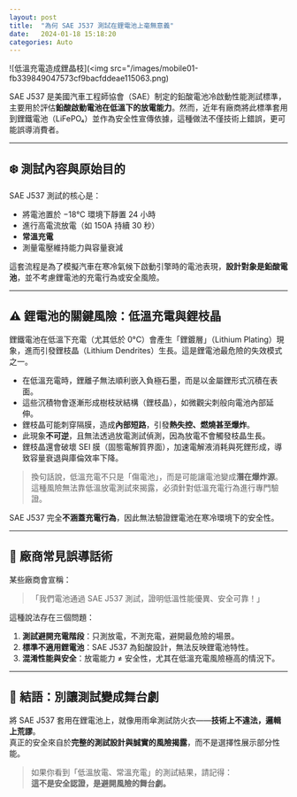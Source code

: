 ```yaml
---
layout: post
title:  "為何 SAE J537 測試在鋰電池上毫無意義"
date:   2024-01-18 15:18:20
categories: Auto
---
```


![低溫充電造成鋰晶枝](<img src="/images/mobile01-fb339849047573cf9bacfddeae115063.png)

SAE J537 是美國汽車工程師協會（SAE）制定的鉛酸電池冷啟動性能測試標準，主要用於評估**鉛酸啟動電池在低溫下的放電能力**。然而，近年有廠商將此標準套用到鋰鐵電池（LiFePO₄）並作為安全性宣傳依據，這種做法不僅技術上錯誤，更可能誤導消費者。

---

## ❄️ 測試內容與原始目的

SAE J537 測試的核心是：

- 將電池置於 −18°C 環境下靜置 24 小時
- 進行高電流放電（如 150A 持續 30 秒）
- **常溫充電**
- 測量電壓維持能力與容量衰減

這套流程是為了模擬汽車在寒冷氣候下啟動引擎時的電池表現，**設計對象是鉛酸電池**，並不考慮鋰電池的充電行為或安全風險。

---
## ⚠️ 鋰電池的關鍵風險：低溫充電與鋰枝晶

鋰鐵電池在低溫下充電（尤其低於 0°C）會產生「鋰鍍層」（Lithium Plating）現象，進而引發鋰枝晶（Lithium Dendrites）生長。這是鋰電池最危險的失效模式之一。

- 在低溫充電時，鋰離子無法順利嵌入負極石墨，而是以金屬鋰形式沉積在表面。
- 這些沉積物會逐漸形成樹枝狀結構（鋰枝晶），如微觀尖刺般向電池內部延伸。
- 鋰枝晶可能刺穿隔膜，造成**內部短路**，引發**熱失控、燃燒甚至爆炸**。
- 此現象**不可逆**，且無法透過放電測試偵測，因為放電不會觸發枝晶生長。
- 鋰枝晶還會破壞 SEI 膜（固態電解質界面），加速電解液消耗與死鋰形成，導致容量衰退與庫倫效率下降。

> 換句話說，低溫充電不只是「傷電池」，而是可能讓電池變成**潛在爆炸源**。這種風險無法靠低溫放電測試來揭露，必須針對低溫充電行為進行專門驗證。

SAE J537 完全**不涵蓋充電行為**，因此無法驗證鋰電池在寒冷環境下的安全性。

---

## 🧪 廠商常見誤導話術

某些廠商會宣稱：

>「我們電池通過 SAE J537 測試，證明低溫性能優異、安全可靠！」

這種說法存在三個問題：

1. **測試避開充電階段**：只測放電，不測充電，避開最危險的場景。
2. **標準不適用鋰電池**：SAE J537 為鉛酸設計，無法反映鋰電池特性。
3. **混淆性能與安全**：放電能力 ≠ 安全性，尤其在低溫充電風險極高的情況下。

---

## 🧠 結語：別讓測試變成舞台劇

將 SAE J537 套用在鋰電池上，就像用雨傘測試防火衣——**技術上不違法，邏輯上荒謬**。  
真正的安全來自於**完整的測試設計與誠實的風險揭露**，而不是選擇性展示部分性能。

> 如果你看到「低溫放電、常溫充電」的測試結果，請記得：  
> **這不是安全認證，是避開風險的舞台劇。**

